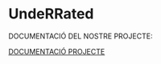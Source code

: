 # UndeRRated

DOCUMENTACIÓ DEL NOSTRE PROJECTE:

[DOCUMENTACIÓ PROJECTE](https://drive.google.com/drive/folders/1YQngI3IAQYlmFLyl_4o3fQlsm9lgtM2Q?usp=share_link)
